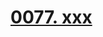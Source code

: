 # [0077. xxx](https://github.com/Tdahuyou/react/tree/main/0077.%20xxx)

<!-- region:toc -->

<!-- endregion:toc -->
